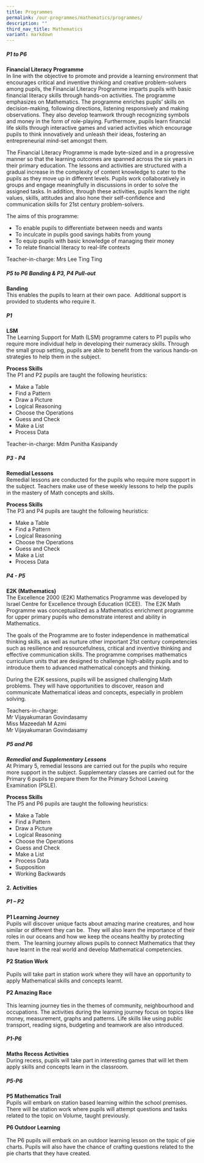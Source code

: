 ```yaml
---
title: Programmes
permalink: /our-programmes/mathematics/programmes/
description: ""
third_nav_title: Mathematics
variant: markdown
---
```


##### **P1 to P6**
**Financial Literacy Programme**<br>
In line with the objective to promote and provide a learning environment that encourages critical and inventive thinking and creative problem-solvers among pupils, the Financial Literacy Programme imparts pupils with basic financial literacy skills through hands-on activities. The programme emphasizes on Mathematics. The programme enriches pupils’ skills on decision-making, following directions, listening responsively and making observations. They also develop teamwork through recognizing symbols and money in the form of role-playing. Furthermore, pupils learn financial life skills through interactive games and varied activities which encourage pupils to think innovatively and unleash their ideas, fostering an entrepreneurial mind-set amongst them.&nbsp;

The Financial Literacy Programme is made byte-sized and in a progressive manner so that the learning outcomes are spanned across the six years in their primary education. The lessons and activities are structured with a gradual increase in the complexity of content knowledge to cater to the pupils as they move up in different levels. Pupils work collaboratively in groups and engage meaningfully in discussions in order to solve the assigned tasks. In addition, through these activities, pupils learn the right values, skills, attitudes and also hone their self-confidence and communication skills for 21st&nbsp;century problem-solvers.

The aims of this programme:  

*   To enable pupils to differentiate between needs and wants&nbsp;
*   To inculcate in pupils good savings habits from young&nbsp;
*   To equip pupils with basic knowledge of managing their money&nbsp;
*   To relate financial literacy to real-life contexts

Teacher-in-charge: Mrs Lee Ting Ting

##### **P5 to P6 Banding &amp; P3, P4 Pull-out**
**Banding**<br>
This enables the pupils to learn at their own pace.&nbsp; Additional support is provided to students who require it.

##### **P1**
**LSM**<br>
The Learning Support for Math (LSM) programme caters to P1 pupils who require more individual help in developing their numeracy skills. Through the small group setting, pupils are able to benefit from the various hands-on strategies to help them in the subject.

**Process Skills**<br>
The P1 and P2 pupils are taught the following heuristics:  

*   Make a Table
*   Find a Pattern
*   Draw a Picture
*   Logical Reasoning
*   Choose the Operations
*   Guess and Check
*   Make a List
*   Process Data

Teacher-in-charge:&nbsp;Mdm Punitha Kasipandy

##### **P3 - P4**
**Remedial Lessons**<br>
Remedial lessons are conducted for the pupils who require more support in the subject. Teachers make use of these weekly lessons to help the pupils in the mastery of Math concepts and skills.

**Process Skills**<br>
The P3 and P4 pupils are taught the following heuristics:  

*   Make a Table
*   Find a Pattern
*   Logical Reasoning
*   Choose the Operations
*   Guess and Check
*   Make a List
*   Process Data

##### **P4 - P5**
**E2K (Mathematics)**<br>
The Excellence 2000 (E2K) Mathematics Programme was developed by Israel Centre for Excellence through Education (ICEE).&nbsp; The E2K Math Programme was conceptualized as a Mathematics enrichment programme for upper primary pupils who demonstrate interest and ability in Mathematics.

The goals of the Programme are to foster independence in mathematical thinking skills, as well as nurture other important 21st century competencies such as resilience and resourcefulness, critical and inventive thinking and effective communication skills. The programme comprises mathematics curriculum units that are designed to challenge high-ability pupils and to introduce them to advanced mathematical concepts and thinking.&nbsp;

During the E2K sessions, pupils will be assigned challenging Math problems. They will have opportunities to discover, reason and communicate Mathematical ideas and concepts, especially in problem solving.

Teachers-in-charge:<br>
Mr Vijayakumaran Govindasamy&nbsp;<br>
Miss Mazeedah M Azmi <br>
Mr Vijayakumaran Govindasamy

##### **P5 and P6**
_**Remedial and Supplementary Lessons**_<br>
At Primary 5, remedial lessons are carried out for the pupils who require more support in the subject. Supplementary classes are carried out for the Primary 6 pupils to prepare them for the Primary School Leaving Examination (PSLE).

**Process Skills**<br>
The P5 and P6 pupils are taught the following heuristics:&nbsp; &nbsp;

*   Make a Table
*   Find a Pattern
*   Draw a Picture
*   Logical Reasoning
*   Choose the Operations
*   Guess and Check
*   Make a List
*   Process Data
*   Supposition
*   Working Backwards

#### **2. Activities**
##### **P1 – P2**
**P1 Learning Journey**<br>
Pupils will discover unique facts about amazing marine creatures, and how similar or different they can be.&nbsp; They will also learn the importance of their roles in our oceans and how we keep the oceans healthy by protecting them.&nbsp; The learning journey allows pupils to connect Mathematics that they have learnt in the real world and develop Mathematical competencies.

  
**P2 Station Work**<br>  
Pupils will take part in station work where they will have an opportunity to apply Mathematical skills and concepts learnt.  
  
**P2 Amazing Race**<br>  
This learning journey ties in the themes of community, neighbourhood and occupations. The activities during the learning journey focus on topics like money, measurement, graphs and patterns. Life skills like using public transport, reading signs, budgeting and teamwork are also introduced.

##### **P1-P6**
**Maths Recess Activities**<br>
During recess, pupils will take part in interesting games that will let them apply skills and concepts learn in the classroom.

##### **P5-P6**
**P5 Mathematics Trail**<br>
Pupils will embark on station based learning within the school premises. There will be station work where pupils will attempt questions and tasks related to the topic on Volume, taught previously.&nbsp;

  
**P6 Outdoor Learning**<br>  
The P6 pupils will embark on an outdoor learning lesson on the topic of pie charts. Pupils will also have the chance of crafting questions related to the pie charts that they have created.